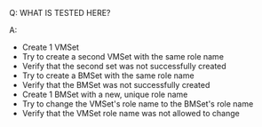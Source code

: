 Q: WHAT IS TESTED HERE?

A:
- Create 1 VMSet
- Try to create a second VMSet with the same role name
- Verify that the second set was not successfully created
- Try to create a BMSet with the same role name
- Verify that the BMSet was not successfully created
- Create 1 BMSet with a new, unique role name
- Try to change the VMSet's role name to the BMSet's role name
- Verify that the VMSet role name was not allowed to change
